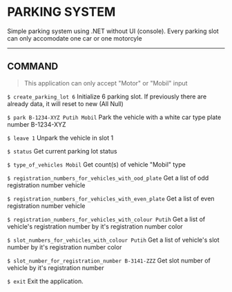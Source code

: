 # PARKING SYSTEM
Simple parking system using .NET without UI (console). Every parking slot can only accomodate one car or one motorcyle
***

## COMMAND
>This application can only accept "Motor" or "Mobil" input

`$ create_parking_lot 6` 
Initialize 6 parking slot. If previously there are already data, it will reset to new (All Null)

`$ park B-1234-XYZ Putih Mobil` 
Park the vehicle with a white car type plate number B-1234-XYZ

`$ leave 1` 
Unpark the vehicle in slot 1

`$ status` 
Get current parking lot status

`$ type_of_vehicles Mobil` 
Get count(s) of vehicle "Mobil" type

`$ registration_numbers_for_vehicles_with_ood_plate` 
Get a list of odd registration number vehicle

`$ registration_numbers_for_vehicles_with_even_plate` 
Get a list of even registration number vehicle

`$ registration_numbers_for_vehicles_with_colour Putih` 
Get a list of vehicle's registration number by it's registration number color

`$ slot_numbers_for_vehicles_with_colour Putih` 
Get a list of vehicle's slot number by it's registration number color

`$ slot_number_for_registration_number B-3141-ZZZ` 
Get slot number of vehicle by it's registration number

`$ exit` 
Exit the application.